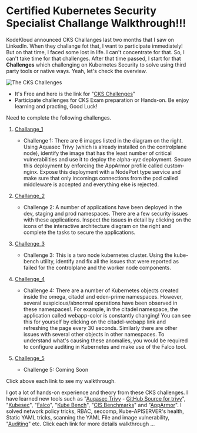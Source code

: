 # Certified Kubernetes Security Specialist Challange Walkthrough!!!

KodeKloud announced CKS Challanges last two months that I saw on LinkedIn. When they challange fot that, I want to participate immediately! But on that time, I faced some lost in life. I can't concentrate for that. So, I can't take time for that challenges. After that time passed, I start for that **Challenges** which challenging on Kubernetes Security to solve using third party tools or native ways. Yeah, let's check the overview.

![The CKS Challenges](https://github.com/thawzinmyo/Certified-Kubernetes-Security-Specialist-Challenge/blob/master/image/CKS%20Intro/CKS_Intro.PNG)

- It's Free and here is the link for "[CKS Challenges](https://kodekloud.com/courses/cks-challenges/)"
- Participate challenges for CKS Exam preparation or Hands-on. Be enjoy learning and practing, Good Luck!

Need to complete the following challenges.

1. [Challange_1](https://github.com/thawzinmyo/Certified-Kubernetes-Security-Specialist-Challenge/blob/master/Challenge1.md)

   - Challenge 1: There are 6 images listed in the diagram on the right. Using Aquasec Trivy (which is already installed on the controlplane node), identify the image that has the least number of critical vulnerabilities and use it to deploy the alpha-xyz deployment. Secure this deployment by enforcing the AppArmor profile called custom-nginx. Expose this deployment with a NodePort type service and make sure that only incomings connections from the pod called middleware is accepted and everything else is rejected. 


2. [Challange_2](https://github.com/thawzinmyo/Certified-Kubernetes-Security-Specialist-Challenge/blob/master/Challenge2.md)

   - Challenge 2: A number of applications have been deployed in the dev, staging and prod namespaces. There are a few security issues with these applications. Inspect the issues in detail by clicking on the icons of the interactive architecture diagram on the right and complete the tasks to secure the applications.


3. [Challenge_3](https://github.com/thawzinmyo/Certified-Kubernetes-Security-Specialist-Challenge/blob/master/Challenge3.md)
   
   - Challenge 3: This is a two node kubernetes cluster. Using the kube-bench utility, identify and fix all the issues that were reported as failed for the controlplane and the worker node components.


4. [Challenge_4](https://github.com/thawzinmyo/Certified-Kubernetes-Security-Specialist-Challenge/blob/master/Challenge4.md)
   - Challenge 4: There are a number of Kubernetes objects created inside the omega, citadel and eden-prime namespaces. However, several suspicious/abnormal operations have been observed in these namespaces!. For example, in the citadel namespace, the application called webapp-color is constantly changing! You can see this for yourself by clicking on the citadel-webapp link and refreshing the page every 30 seconds. Similarly there are other issues with several other objects in other namespaces. To understand what's causing these anomalies, you would be required to configure auditing in Kubernetes and make use of the Falco tool.
   

5. [Challenge_5]()
   - Challenge 5: Coming Soon

Click above each link to see my walkthrough.

I got a lot of hands-on experience and theory from these CKS challenges. I have learned new tools such as "[Auqasec Trivy](https://www.aquasec.com/products/trivy/) - [GitHub Source for trivy](https://github.com/aquasecurity/trivy)", "[Kubesec](https://kubesec.io/)", "[Falco](https://sysdig.com/opensource/falco/)", "[Kube Bench](https://github.com/aquasecurity/kube-bench)", "[CIS Benchmarks](https://www.cisecurity.org/cis-benchmarks/)" and "[AppArmor](https://apparmor.net/)". I solved network policy tricks, RBAC, seccomp, Kube-APISERVER's health, Static YAML tricks, scanning the YAML File and image vulnerability, "[Auditing](https://kubernetes.io/docs/tasks/debug/debug-cluster/audit/)" etc. Click each link for more details walkthrough ...
